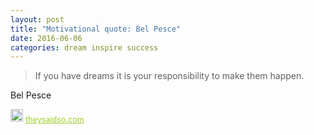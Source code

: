 ```yaml
---
layout: post
title: "Motivational quote: Bel Pesce"
date: 2016-06-06
categories: dream inspire success
---
```

> If you have dreams it is your responsibility to make them happen.

Bel Pesce

<span style="z-index:50;font-size:0.9em;"><img src="https://theysaidso.com/branding/theysaidso.png" height="20" width="20" alt="theysaidso.com"/><a href="https://theysaidso.com" title="Powered by quotes from theysaidso.com" style="color: #9fcc25; margin-left: 4px; vertical-align: middle;">theysaidso.com</a></span>

